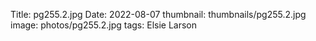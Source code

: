 Title: pg255.2.jpg
Date: 2022-08-07
thumbnail: thumbnails/pg255.2.jpg
image: photos/pg255.2.jpg
tags: Elsie Larson
